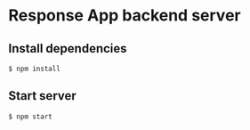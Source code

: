 # Response App backend server

## Install dependencies
`$ npm install`

## Start server
`$ npm start`
